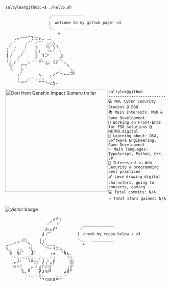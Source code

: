 ```console
saltylex@github:~$ ./hello.sh
```


```
　　　　         　　／￣￣￣￣￣￣￣￣
　　　　    　     　|　welcome to my github page! <3
　　         　　　　＼＿　 ＿＿＿＿＿＿
             　　　　　　∨
⠀⠀⠀⢀⡤⠔⠒⠚⠉⢙⣒⣒⡤⣀⠀⣀⡀⠀⠀⠀⠀⠀⠀⠀⠀
⠀⢀⠔⠁⠀⠀⠀⢠⠊⠁⢠⠊⠉⠁⠀⡤⢌⢢⠀⠀⠀⠀⠀⠀⠀
⢀⠏⠀⠠⠀⠀⠀⡇⠀⠀⢸⡶⠀⠀⠸⢷⠈⢣⠱⡀⠀⠀⠀⠀⠀
⢸⠀⡰⠁⠀⠀⡜⠀⠀⠀⢸⣇⠇⠀⣀⡙⠓⠁⠀⠱⠀⠀⠀⠀⠀
⢸⢠⠃⠀⢀⠜⠀⠀⠀⠀⢈⡆⠀⠹⠤⠃⠀⠀⠀⣀⣿⠀⠀⠀⠀
⢸⣸⠀⣠⠋⠀⠀⠀⢀⠠⠬⠃⣾⡆⣠⣄⠀⣴⣦⠛⠻⡀⠀⠀⠀
⠀⢿⣰⠁⠀⢰⠒⠖⠁⠀⠀⠀⠀⠀⠙⠋⠀⠈⠁⠀⠀⠈⢦⠀⠀
⠀⠈⠷⠀⠀⢸⠆⠀⠀⠀⠀⠀⠀⠀⠀⠀⠀⠀⠀⡄⠀⠀⠀⢱⣄
⠀⠀⠀⠀⢀⠎⠀⠀⠀⠀⠀⠀⢄⠀⠀⠀⡀⡠⠊⠑⠢⠤⠤⠭⠟
⠀⠀⠀⠀⢸⠀⠀⢀⡔⠒⠤⣤⠬⢦⠀⠀⢣⠀⠀⠀⠀⠀⠀⠀⠀
⠀⠀⠀⠀⠈⠒⠓⠉⠀⠀⠀⠀⠉⠉⠑⠤⣔⣳⠄⠀⠀⠀⠀⠀⠀
```

<img align="left" src="https://github.com/user-attachments/assets/a6ceb233-86f0-45e0-9765-63a86ae445db" alt="Dori from Genshin Impact Sumeru trailer" width="320" /> 

```
saltylex@github
-------------------------
💻 MsC Cyber Security Student @ BBU
📚 Main interests: Web & Game Development
🎨 Working on Front-Ends for FSD solutions @ METRO.digital
🙌 Learning about: DSA, Software Engineering, Game Development 
✨ Main languages: TypeScript, Python, C++, C# 
🔐 Interested in Web Security & programming best practices
🖌️ Love drawing digital characters, going to concerts, gaming
💻 Total commits: N/A
⭐ Total stars gained: N/A
```
  <img src="https://visitor-badge.laobi.icu/badge?page_id=saltylex.visitor-badge&left_color=PaleVioletRed&right_color=purple" alt="visitor badge">

```
⠀⠀⠀⠀⠀⠀⠀⠀⠀⠀⠀⠀⠀⠀⠀⠀⢀⡴⠞⢳⠀⠀⠀⠀⠀
⠀⠀⠀⠀⠀⠀⠀⠀⠀⠀⠀⠀⠀⠀⠀⡔⠋⠀⢰⠎⠀⠀⠀⠀⠀
⠀⠀⠀⠀⠀⠀⠀⠀⠀⠀⠀⠀⠀⠀⣼⢆⣤⡞⠃⠀⠀⠀⠀⠀⠀  ／￣￣￣￣￣￣￣￣
⠀⠀⠀⠀⠀⠀⠀⠀⠀⠀⠀⠀⠀⣼⢠⠋⠁⠀⠀⠀⠀⠀⠀⠀⠀ |　check my repos below ↓ <3
⠀⠀⠀⠀⢀⣀⣾⢳⠀⠀⠀⠀⢸⢠⠃⠀⠀⠀⠀⠀⠀⠀⠀⠀ ⠀＼＿　 ＿＿＿＿＿＿
⣀⡤⠴⠊⠉⠀⠀⠈⠳⡀⠀⠀⠘⢎⠢⣀⣀⣀⠀⠀⠀⠀       ∨⠀
⠳⣄⠀⠀⡠⡤⡀⠀⠘⣇⡀⠀⠀⠀⠉⠓⠒⠺⠭⢵⣦⡀⠀⠀⠀
⠀⢹⡆⠀⢷⡇⠁⠀⠀⣸⠇⠀⠀⠀⠀⠀⢠⢤⠀⠀⠘⢷⣆⡀⠀
⠀⠀⠘⠒⢤⡄⠖⢾⣭⣤⣄⠀⡔⢢⠀⡀⠎⣸⠀⠀⠀⠀⠹⣿⡀
⠀⠀⢀⡤⠜⠃⠀⠀⠘⠛⣿⢸⠀⡼⢠⠃⣤⡟⠀⠀⠀⠀⠀⣿⡇
⠀⠀⠸⠶⠖⢏⠀⠀⢀⡤⠤⠇⣴⠏⡾⢱⡏⠁⠀⠀⠀⠀⢠⣿⠃
⠀⠀⠀⠀⠀⠈⣇⡀⠿⠀⠀⠀⡽⣰⢶⡼⠇⠀⠀⠀⠀⣠⣿⠟⠀
⠀⠀⠀⠀⠀⠀⠈⠳⢤⣀⡶⠤⣷⣅⡀⠀⠀⠀⣀⡠⢔⠕⠁⠀⠀
⠀⠀⠀⠀⠀⠀⠀⠀⠀⠀⠀⠀⠈⠙⠫⠿⠿⠿⠛⠋⠁⠀⠀⠀
```
